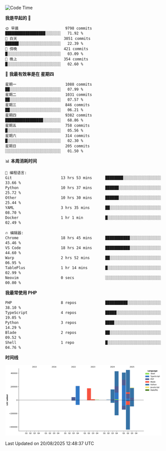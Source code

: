 <!--START_SECTION:waka-->
![Code Time](http://img.shields.io/badge/Code%20Time-4%2C037%20hrs%2049%20mins-blue)

**我是早起的 🐤** 

```text
🌞 早晨                     9798 commits        ██████████████████░░░░░░░   71.92 % 
🌆 白天                     3051 commits        ██████░░░░░░░░░░░░░░░░░░░   22.39 % 
🌃 傍晚                     421 commits         █░░░░░░░░░░░░░░░░░░░░░░░░   03.09 % 
🌙 晚上                     354 commits         █░░░░░░░░░░░░░░░░░░░░░░░░   02.60 % 
```
📅 **我最有效率是在 星期四** 

```text
星期一                      1088 commits        ██░░░░░░░░░░░░░░░░░░░░░░░   07.99 % 
星期二                      1031 commits        ██░░░░░░░░░░░░░░░░░░░░░░░   07.57 % 
星期三                      846 commits         ██░░░░░░░░░░░░░░░░░░░░░░░   06.21 % 
星期四                      9382 commits        █████████████████░░░░░░░░   68.86 % 
星期五                      758 commits         █░░░░░░░░░░░░░░░░░░░░░░░░   05.56 % 
星期六                      314 commits         █░░░░░░░░░░░░░░░░░░░░░░░░   02.30 % 
星期日                      205 commits         ░░░░░░░░░░░░░░░░░░░░░░░░░   01.50 % 
```


📊 **本周消耗时间** 

```text
💬 编程语言: 
Git                      13 hrs 53 mins      ████████░░░░░░░░░░░░░░░░░   33.66 % 
Python                   10 hrs 37 mins      ██████░░░░░░░░░░░░░░░░░░░   25.72 % 
Other                    10 hrs 30 mins      ██████░░░░░░░░░░░░░░░░░░░   25.44 % 
YAML                     3 hrs 35 mins       ██░░░░░░░░░░░░░░░░░░░░░░░   08.70 % 
Docker                   1 hr 1 min          █░░░░░░░░░░░░░░░░░░░░░░░░   02.49 % 

🔥 编辑器: 
Chrome                   18 hrs 45 mins      ███████████░░░░░░░░░░░░░░   45.46 % 
VS Code                  18 hrs 24 mins      ███████████░░░░░░░░░░░░░░   44.60 % 
Warp                     2 hrs 52 mins       ██░░░░░░░░░░░░░░░░░░░░░░░   06.95 % 
TablePlus                1 hr 14 mins        █░░░░░░░░░░░░░░░░░░░░░░░░   02.99 % 
Neovim                   0 secs              ░░░░░░░░░░░░░░░░░░░░░░░░░   00.00 % 
```

**我最常使用 PHP** 

```text
PHP                      8 repos             ██████████░░░░░░░░░░░░░░░   38.10 % 
TypeScript               4 repos             █████░░░░░░░░░░░░░░░░░░░░   19.05 % 
Python                   3 repos             ████░░░░░░░░░░░░░░░░░░░░░   14.29 % 
Blade                    2 repos             ██░░░░░░░░░░░░░░░░░░░░░░░   09.52 % 
Shell                    1 repo              █░░░░░░░░░░░░░░░░░░░░░░░░   04.76 % 
```



**时间线**

![Lines of Code chart](https://raw.githubusercontent.com/abrahamgreyson/abrahamgreyson/main/assets/bar_graph.png)


 Last Updated on 20/08/2025 12:48:37 UTC
<!--END_SECTION:waka-->
